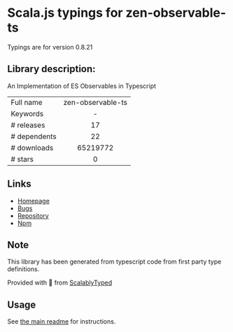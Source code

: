 
# Scala.js typings for zen-observable-ts

Typings are for version 0.8.21

## Library description:
An Implementation of ES Observables in Typescript

|                    |                 |
| ------------------ | :-------------: |
| Full name          | zen-observable-ts |
| Keywords           | - |
| # releases         | 17 |
| # dependents       | 22 |
| # downloads        | 65219772 |
| # stars            | 0 |

## Links
- [Homepage](https://github.com/zenparsing/zen-observable)
- [Bugs](https://github.com/apollographql/apollo-link/issues)
- [Repository](https://github.com/apollographql/apollo-link)
- [Npm](https://www.npmjs.com/package/zen-observable-ts)
    


## Note
This library has been generated from typescript code from first party type definitions.

Provided with :purple_heart: from [ScalablyTyped](https://github.com/oyvindberg/ScalablyTyped)

## Usage
See [the main readme](../../readme.md) for instructions.


